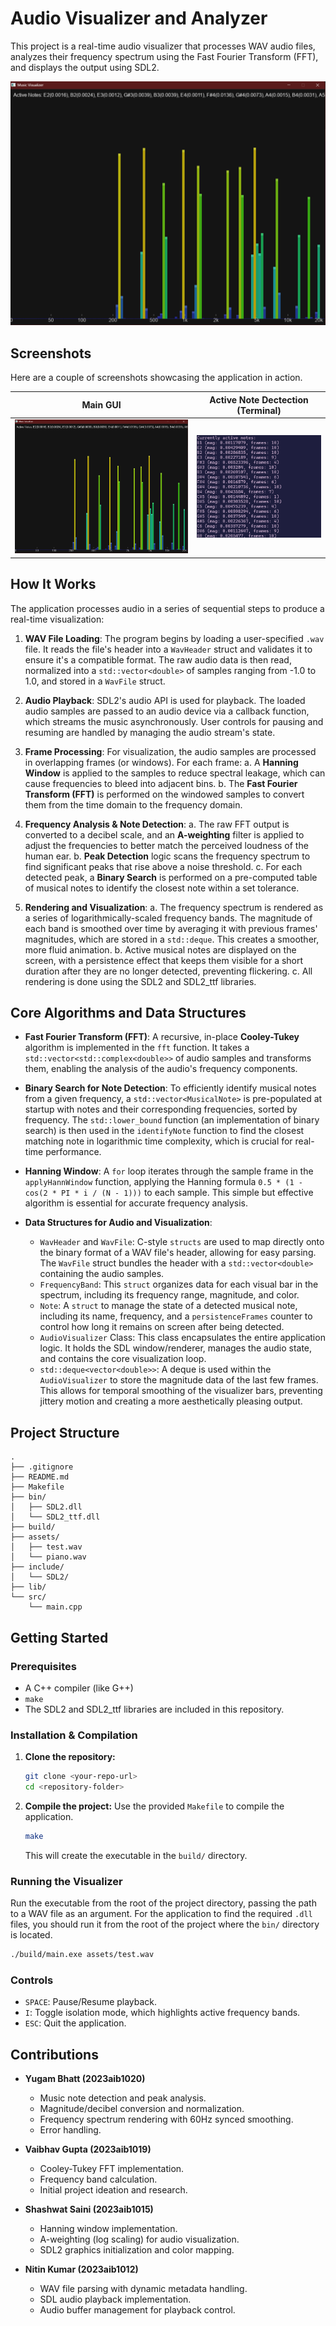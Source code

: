 # Audio Visualizer and Analyzer

This project is a real-time audio visualizer that processes WAV audio files, analyzes their frequency spectrum using the Fast Fourier Transform (FFT), and displays the output using SDL2.

![Visualizer Screenshot](./assets/GUI.png)

## Screenshots

Here are a couple of screenshots showcasing the application in action.

| Main GUI                                    | Active Note Dectection (Terminal)           |
| ------------------------------------------- | ------------------------------------------- |
| ![Visualizer GUI](./assets/GUI.png) | ![Terminal Output](./assets/active_notes_terminal.png) |

## How It Works

The application processes audio in a series of sequential steps to produce a real-time visualization:

1.  **WAV File Loading**: The program begins by loading a user-specified `.wav` file. It reads the file's header into a `WavHeader` struct and validates it to ensure it's a compatible format. The raw audio data is then read, normalized into a `std::vector<double>` of samples ranging from -1.0 to 1.0, and stored in a `WavFile` struct.

2.  **Audio Playback**: SDL2's audio API is used for playback. The loaded audio samples are passed to an audio device via a callback function, which streams the music asynchronously. User controls for pausing and resuming are handled by managing the audio stream's state.

3.  **Frame Processing**: For visualization, the audio samples are processed in overlapping frames (or windows). For each frame:
    a.  A **Hanning Window** is applied to the samples to reduce spectral leakage, which can cause frequencies to bleed into adjacent bins.
    b.  The **Fast Fourier Transform (FFT)** is performed on the windowed samples to convert them from the time domain to the frequency domain.

4.  **Frequency Analysis & Note Detection**:
    a.  The raw FFT output is converted to a decibel scale, and an **A-weighting** filter is applied to adjust the frequencies to better match the perceived loudness of the human ear.
    b.  **Peak Detection** logic scans the frequency spectrum to find significant peaks that rise above a noise threshold.
    c.  For each detected peak, a **Binary Search** is performed on a pre-computed table of musical notes to identify the closest note within a set tolerance.

5.  **Rendering and Visualization**:
    a.  The frequency spectrum is rendered as a series of logarithmically-scaled frequency bands. The magnitude of each band is smoothed over time by averaging it with previous frames' magnitudes, which are stored in a `std::deque`. This creates a smoother, more fluid animation.
    b.  Active musical notes are displayed on the screen, with a persistence effect that keeps them visible for a short duration after they are no longer detected, preventing flickering.
    c.  All rendering is done using the SDL2 and SDL2_ttf libraries.

## Core Algorithms and Data Structures

-   **Fast Fourier Transform (FFT)**: A recursive, in-place **Cooley-Tukey** algorithm is implemented in the `fft` function. It takes a `std::vector<std::complex<double>>` of audio samples and transforms them, enabling the analysis of the audio's frequency components.

-   **Binary Search for Note Detection**: To efficiently identify musical notes from a given frequency, a `std::vector<MusicalNote>` is pre-populated at startup with notes and their corresponding frequencies, sorted by frequency. The `std::lower_bound` function (an implementation of binary search) is then used in the `identifyNote` function to find the closest matching note in logarithmic time complexity, which is crucial for real-time performance.

-   **Hanning Window**: A `for` loop iterates through the sample frame in the `applyHannWindow` function, applying the Hanning formula `0.5 * (1 - cos(2 * PI * i / (N - 1)))` to each sample. This simple but effective algorithm is essential for accurate frequency analysis.

-   **Data Structures for Audio and Visualization**:
    -   `WavHeader` and `WavFile`: C-style `structs` are used to map directly onto the binary format of a WAV file's header, allowing for easy parsing. The `WavFile` struct bundles the header with a `std::vector<double>` containing the audio samples.
    -   `FrequencyBand`: This `struct` organizes data for each visual bar in the spectrum, including its frequency range, magnitude, and color.
    -   `Note`: A `struct` to manage the state of a detected musical note, including its name, frequency, and a `persistenceFrames` counter to control how long it remains on screen after being detected.
    -   `AudioVisualizer` Class: This class encapsulates the entire application logic. It holds the SDL window/renderer, manages the audio state, and contains the core visualization loop.
    -   `std::deque<vector<double>>`: A deque is used within the `AudioVisualizer` to store the magnitude data of the last few frames. This allows for temporal smoothing of the visualizer bars, preventing jittery motion and creating a more aesthetically pleasing output.

## Project Structure

```
.
├── .gitignore
├── README.md
├── Makefile
├── bin/
│   ├── SDL2.dll
│   └── SDL2_ttf.dll
├── build/
├── assets/
│   ├── test.wav
│   └── piano.wav
├── include/
│   └── SDL2/
├── lib/
└── src/
    └── main.cpp
```

## Getting Started

### Prerequisites

- A C++ compiler (like G++)
- `make`
- The SDL2 and SDL2_ttf libraries are included in this repository.

### Installation & Compilation

1.  **Clone the repository:**
    ```bash
    git clone <your-repo-url>
    cd <repository-folder>
    ```

2.  **Compile the project:**
    Use the provided `Makefile` to compile the application.
    ```bash
    make
    ```
    This will create the executable in the `build/` directory.

### Running the Visualizer

Run the executable from the root of the project directory, passing the path to a WAV file as an argument. For the application to find the required `.dll` files, you should run it from the root of the project where the `bin/` directory is located.

```bash
./build/main.exe assets/test.wav
```

### Controls

-   `SPACE`: Pause/Resume playback.
-   `I`: Toggle isolation mode, which highlights active frequency bands.
-   `ESC`: Quit the application.

## Contributions

-   **Yugam Bhatt (2023aib1020)**
    -   Music note detection and peak analysis.
    -   Magnitude/decibel conversion and normalization.
    -   Frequency spectrum rendering with 60Hz synced smoothing.
    -   Error handling.

-   **Vaibhav Gupta (2023aib1019)**
    -   Cooley-Tukey FFT implementation.
    -   Frequency band calculation.
    -   Initial project ideation and research.

-   **Shashwat Saini (2023aib1015)**
    -   Hanning window implementation.
    -   A-weighting (log scaling) for audio visualization.
    -   SDL2 graphics initialization and color mapping.

-   **Nitin Kumar (2023aib1012)**
    -   WAV file parsing with dynamic metadata handling.
    -   SDL audio playback implementation.
    -   Audio buffer management for playback control.
      
